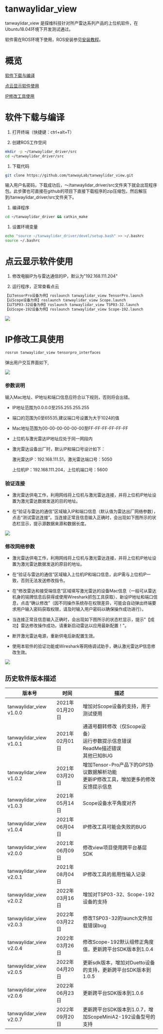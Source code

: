 # tanwaylidar_view
tanwaylidar_view 是探维科技针对所产雷达系列产品的上位机软件，在Ubuntu18.04环境下开发测试通过。

软件需在ROS环境下使用，ROS安装参见[安装教程](http://wiki.ros.org/ROS/Installation "")。

# 概览

[软件下载与编译](#软件下载与编译)

[点云显示软件使用](#点云显示软件使用)

[IP修改工具使用](#IP修改工具使用)


# 软件下载与编译

1. 打开终端（快捷键：ctrl+alt+T）

1. 创建ROS工作空间

```bash
mkdir -p ~/tanwaylidar_driver/src
cd ~/tanwaylidar_driver/src
```

1. 下载代码

```bash
git clone https://github.com/tanwayLab/tanwaylidar_view.git
```

输入用户名密码，下载成功后，～/tanwaylidar_driver/src文件夹下就会出现程序包。此步骤也可直接在github的项目下直接下载程序的zip压缩包，然后解压到/tanwaylidar_driver/src文件夹下。

1. 编译程序

```bash
cd ~/tanwaylidar_driver && catkin_make
```

1. 设置环境变量

```bash
echo "source ~/tanwaylidar_driver/devel/setup.bash" >> ~/.bashrc
source ~/.bashrc
```

# 点云显示软件使用

1. 修改电脑IP为与雷达通信的IP，默认为"192.168.111.204"

1. 运行程序，正常查看点云

```bash
【以TensorPro设备为例】roslaunch tanwaylidar_view TensorPro.launch
【以Scope设备为例】roslaunch tanwaylidar_view Scope.launch
【以TSP03-32设备为例】roslaunch tanwaylidar_view TSP03-32.launch
【以Scope-192设备为例】roslaunch tanwaylidar_view Scope-192.launch
```

![](./resource/pic/example.png "")


# IP修改工具使用

```bash
rosrun tanwaylidar_view tensorpro_interfaces
```

弹出用户交互界面如下,

![](./resource/pic/user_interfaces.png "")

### 参数说明
输入Mac地址、IP地址和端口信息应符合以下规则，否则将会出错。

- IP地址范围为0.0.0.0至255.255.255.255

- 端口的范围为0至65535,建议端口号设置为大于1024的值

- Mac地址范围为00-00-00-00-00-00至FF-FF-FF-FF-FF-FF

- 上位机与激光雷达IP地址应处于同一网段内

- 激光雷达设备出厂时，默认IP和端口号设计如下：

    激光雷达IP：192.168.111.51，激光雷达端口号：5050

    上位机IP：192.168.111.204，上位机端口号：5600

### 验证连接

- 激光雷达供电工作，利用网线将上位机与激光雷达连接，并将上位机IP地址设置为激光雷达数据发送的目的地址。

- 在“验证与雷达的通信”区域输入IP和端口信息（默认值为雷达出厂网络参数），点击“测试雷达连接”。当连接正常且信息输入正确时，会出现如下图所示的状态栏显示，提示源数据来源和数据长度。

![](./resource/pic/connection.png "")

### 修改网络参数

- 激光雷达供电工作，利用网线将上位机与激光雷达连接，并将上位机IP地址设置为激光雷达数据发送的原目的地址。

- 在“验证与雷达的通信”区域输入上位机IP和端口信息，此IP需与上位机IP一致，否则无法发送修改指令。

- 在“修改雷达和接受端信息”区域填写激光雷达的设备Mac信息（一般可从雷达机身的铭牌信息后获得或使用Wireshark抓包工具获取）、新设IP地址和端口信息，点击“确认修改”（因不同操作系统存在权限差异，可能会自动弹出终端要求用户输入密码获取权限，请及时输入用户密码以确保操作成功进行）。

- 当连接正常且信息输入正确时，会出现如下图所示的状态栏显示，提示"【成功】雷达修改操作成功，请重新启动雷达以应用最新配置！"。

- 断开激光雷达电源，重新供电后新配置生效。

- 使用本软件的验证功能或Wireshark等网络调试助手，确认激光雷达IP信息修改生效。

![](./resource/pic/SetIP.png "")

## 历史软件版本描述

| 版本号             | 时间          | 描述     |
| ---------------------| ----------------- | ---------- |
| tanwaylidar_view v1.0.0 | 2021年01月20日 | 增加对Scope设备的支持，用于测试使用 |
| tanwaylidar_view v1.0.1 | 2021年02月01日 | 通道号翻转修改（仅Scope设备）<br />运行参数提示信息错误<br />ReadMe描述错误<br />其他已知BUG |
| tanwaylidar_view v1.0.2 | 2021年03月20日 | 增加Tensor-Pro产品下的GPS协议数据解析功能<br />更新IP修改工具，增加更多的修改反馈提示信息 |
| tanwaylidar_view v1.0.3 | 2021年05月14日 | Scope设备水平角度对齐 |
| tanwaylidar_view v1.0.4 | 2021年06月04日 | IP修改工具可能会失败的BUG |
| tanwaylidar_view v2.0.0 | 2021年06月09日 | 修改view项目使用跨平台基层SDK |
| tanwaylidar_view v2.0.1 | 2021年08月04日 | IP修改工具的易用性输入记录 |
| tanwaylidar_view v2.0.2 | 2022年03月16日 | 增加对TSP03-32、Scope-192设备的支持 |
| tanwaylidar_view v2.0.3 | 2022年03月22日 | 修改TSP03-32的launch文件加载错误bug |
| tanwaylidar_view v2.0.4 | 2022年03月26日 | 修改Scope-192默认组修正角度值，更新跨平台SDK版本到1.0.4 |
| tanwaylidar_view v2.0.5 | 2022年04月20日 | 更新sdk版本，增加对Duetto设备的支持，更新跨平台SDK版本到1.0.5 |
| tanwaylidar_view v2.0.6 | 2022年06月23日 | 更新跨平台SDK版本到1.0.6 |
| tanwaylidar_view v2.0.7 | 2022年09月20日 | 更新跨平台SDK版本到1.0.7，增加ScopeMiniA2-192设备型号的支持 |

